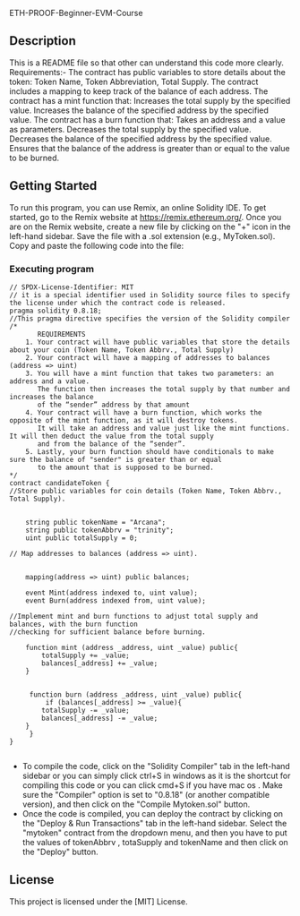 
ETH-PROOF-Beginner-EVM-Course

## Description

This is a README file so that other can understand this code more clearly.
Requirements:-
The contract has public variables to store details about the token:
Token Name,
Token Abbreviation,
Total Supply.
The contract includes a mapping to keep track of the balance of each address.
The contract has a mint function that:
Increases the total supply by the specified value.
Increases the balance of the specified address by the specified value.
The contract has a burn function that:
Takes an address and a value as parameters.
Decreases the total supply by the specified value.
Decreases the balance of the specified address by the specified value.
Ensures that the balance of the address is greater than or equal to the value to be burned.

## Getting Started

To run this program, you can use Remix, an online Solidity IDE. To get started, go to the Remix website at https://remix.ethereum.org/.
Once you are on the Remix website, create a new file by clicking on the "+" icon in the left-hand sidebar. Save the file with a .sol extension (e.g., MyToken.sol). Copy and paste the following code into the file:

### Executing program


```
// SPDX-License-Identifier: MIT
// it is a special identifier used in Solidity source files to specify the license under which the contract code is released.
pragma solidity 0.8.18;
//This pragma directive specifies the version of the Solidity compiler
/*
       REQUIREMENTS
    1. Your contract will have public variables that store the details about your coin (Token Name, Token Abbrv., Total Supply)
    2. Your contract will have a mapping of addresses to balances (address => uint)
    3. You will have a mint function that takes two parameters: an address and a value. 
       The function then increases the total supply by that number and increases the balance 
       of the “sender” address by that amount
    4. Your contract will have a burn function, which works the opposite of the mint function, as it will destroy tokens. 
       It will take an address and value just like the mint functions. It will then deduct the value from the total supply 
       and from the balance of the “sender”.
    5. Lastly, your burn function should have conditionals to make sure the balance of "sender" is greater than or equal 
       to the amount that is supposed to be burned.
*/
contract candidateToken {
//Store public variables for coin details (Token Name, Token Abbrv., Total Supply).

    
    string public tokenName = "Arcana";
    string public tokenAbbrv = "trinity";
    uint public totalSupply = 0;

// Map addresses to balances (address => uint).


    mapping(address => uint) public balances;

    event Mint(address indexed to, uint value);
    event Burn(address indexed from, uint value);

//Implement mint and burn functions to adjust total supply and balances, with the burn function
//checking for sufficient balance before burning.
    
    function mint (address _address, uint _value) public{
        totalSupply += _value;
        balances[_address] += _value;
    }

    
     function burn (address _address, uint _value) public{
         if (balances[_address] >= _value){
        totalSupply -= _value;
        balances[_address] -= _value;
    }
     }
}


```
* To compile the code, click on the "Solidity Compiler" tab in the left-hand sidebar or you can simply click ctrl+S in windows as it is the shortcut for compiling this code or you can click cmd+S if you have mac os . Make sure the "Compiler" option is set to "0.8.18" (or another compatible version), and then click on the "Compile Mytoken.sol" button.
* Once the code is compiled, you can deploy the contract by clicking on the "Deploy & Run Transactions" tab in the left-hand sidebar. Select the "mytoken" contract from the dropdown menu, and then you have to put the values of tokenAbbrv , totaSupply and tokenName and then click on the "Deploy" button.





## License

This project is licensed under the [MIT] License.
